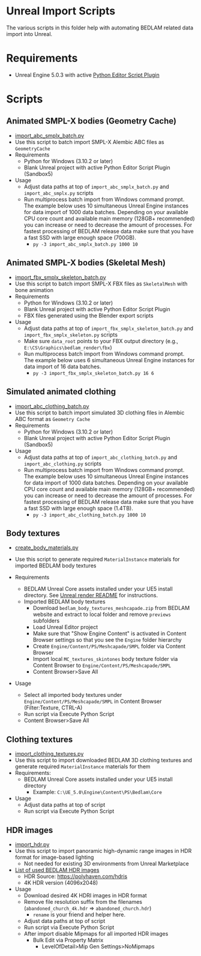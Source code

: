# Unreal Import Scripts
The various scripts in this folder help with automating BEDLAM related data import into Unreal.

# Requirements
+ Unreal Engine 5.0.3 with active [Python Editor Script Plugin](https://docs.unrealengine.com/5.0/en-US/scripting-the-unreal-editor-using-python/)

# Scripts

## Animated SMPL-X bodies (Geometry Cache)
+ [import_abc_smplx_batch.py](import_abc_smplx_batch.py)
+ Use this script to batch import SMPL-X Alembic ABC files as `GeometryCache`
+ Requirements
    + Python for Windows (3.10.2 or later)
    + Blank Unreal project with active Python Editor Script Plugin (Sandbox5)
+ Usage
    + Adjust data paths at top of `import_abc_smplx_batch.py` and `import_abc_smplx.py` scripts
    + Run multiprocess batch import from Windows command prompt. The example below uses 10 simultaneous Unreal Engine instances for data import of 1000 data batches. Depending on your available CPU core count and available main memory (128GB+ recommended) you can increase or need to decrease the amount of processes. For fastest processing of BEDLAM release data make sure that you have a fast SSD with large enough space (700GB).
        + `py -3 import_abc_smplx_batch.py 1000 10`

## Animated SMPL-X bodies (Skeletal Mesh)
+ [import_fbx_smplx_skeleton_batch.py](import_fbx_smplx_skeleton_batch.py)
+ Use this script to batch import SMPL-X FBX files as `SkeletalMesh` with bone animation
+ Requirements
    + Python for Windows (3.10.2 or later)
    + Blank Unreal project with active Python Editor Script Plugin
    + FBX files generated using the Blender export scripts
+ Usage
    + Adjust data paths at top of `import_fbx_smplx_skeleton_batch.py` and `import_fbx_smplx_skeleton.py` scripts
    + Make sure `data_root` points to your FBX output directory (e.g., `E:\CS\Graphics\bedlam_render\fbx`)
    + Run multiprocess batch import from Windows command prompt. The example below uses 6 simultaneous Unreal Engine instances for data import of 16 data batches.
        + `py -3 import_fbx_smplx_skeleton_batch.py 16 6`

## Simulated animated clothing
+ [import_abc_clothing_batch.py](import_abc_clothing_batch.py)
+ Use this script to batch import simulated 3D clothing files in Alembic ABC format as `Geometry Cache`
+ Requirements
    + Python for Windows (3.10.2 or later)
    + Blank Unreal project with active Python Editor Script Plugin (Sandbox5)
+ Usage
    + Adjust data paths at top of `import_abc_clothing_batch.py` and `import_abc_clothing.py` scripts
    + Run multiprocess batch import from Windows command prompt. The example below uses 10 simultaneous Unreal Engine instances for data import of 1000 data batches. Depending on your available CPU core count and available main memory (128GB+ recommended) you can increase or need to decrease the amount of processes. For fastest processing of BEDLAM release data make sure that you have a fast SSD with large enough space (1.4TB).
        + `py -3 import_abc_clothing_batch.py 1000 10`

## Body textures
+ [create_body_materials.py](create_body_materials.py)
+ Use this script to generate required `MaterialInstance` materials for imported BEDLAM body textures
+ Requirements
    + BEDLAM Unreal Core assets installed under your UE5 install directory. See [Unreal render README](../render/README.md) for instructions.
    + Imported BEDLAM body textures
        + Download `bedlam_body_textures_meshcapade.zip` from BEDLAM website and extract to local folder and remove `previews` subfolders
        + Load Unreal Editor project
        + Make sure that "Show Engine Content" is activated in Content Browser settings so that you see the `Engine` folder hierarchy
        + Create `Engine/Content/PS/Meshcapade/SMPL` folder via Content Browser
        + Import local `MC_textures_skintones` body texture folder via Content Browser to `Engine/Content/PS/Meshcapade/SMPL`
        + Content Browser>Save All

+ Usage
    + Select all imported body textures under `Engine/Content/PS/Meshcapade/SMPL` in Content Browser (Filter:Texture, CTRL-A)
    + Run script via Execute Python Script
    + Content Browser>Save All

## Clothing textures
+ [import_clothing_textures.py](import_clothing_textures.py)
+ Use this script to import downloaded BEDLAM 3D clothing textures and generate required `MaterialInstance` materials for them
+ Requirements:
    + BEDLAM Unreal Core assets installed under your UE5 install directory
        + Example: `C:\UE_5.0\Engine\Content\PS\Bedlam\Core`
+ Usage
    + Adjust data paths at top of script
    + Run script via Execute Python Script

## HDR images
+ [import_hdr.py](import_hdr.py)
+ Use this script to import panoramic high-dynamic range images in HDR format for image-based lighting
    + Not needed for existing 3D environments from Unreal Marketplace
+ [List of used BEDLAM HDR images](../../config/whitelist_hdri.txt)
    + HDR Source: https://polyhaven.com/hdris
    + 4K HDR version (4096x2048)
+ Usage
    + Download desired 4K HDRI images in HDR format
    + Remove file resolution suffix from the filenames (`abandoned_church_4k.hdr` => `abandoned_church.hdr`)
        + `rename` is your friend and helper here.
    + Adjust data paths at top of script
    + Run script via Execute Python Script
    + After import disable Mipmaps for all imported HDR images
        + Bulk Edit via Property Matrix
            + LevelOfDetail>Mip Gen Settings>NoMipmaps
